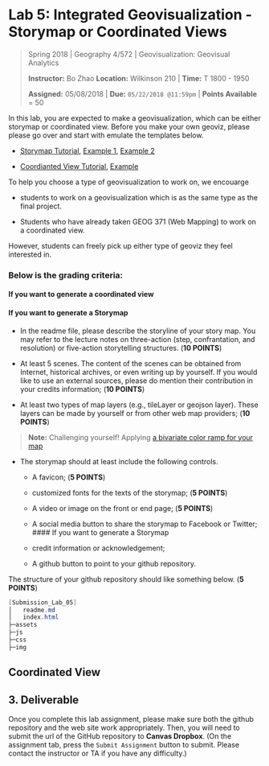 # Lab 5:  Integrated Geovisualization - Storymap or Coordinated Views

> Spring 2018 | Geography 4/572 | Geovisualization: Geovisual Analytics
>
> **Instructor:** Bo Zhao  **Location:** Wilkinson 210 | **Time:** T 1800 - 1950
>
> **Assigned:** 05/08/2018 | **Due:** `05/22/2018 @11:59pm` | **Points Available** = 50


In this lab, you are expected to make a geovisualization, which can be either storymap or coordinated view. Before you make your own geoviz, please please go over and start with emulate the  templates below.

- [Storymap Tutorial](storymap/readme.md), [Example 1](https://jakobzhao.github.io/geog4572/labs/lab05/coordinated/index.html), [Example 2](https://jakobzhao.github.io/geog4572/labs/lab05/coordinated/helloworld.html)

- [Coordianted View Tutorial](coordinated/readme.md), [Example](https://jakobzhao.github.io/geog4572/labs/lab05/coordinated/index.html)


To help you choose a type of geovisualization to work on, we encouarge

- students to work on a geovisualization which is as the same type as the final project.

- Students who have already taken GEOG 371 (Web Mapping) to work on a coordinated view.

However, students can freely pick up either type of geoviz they feel interested in.

### Below  is the grading criteria:

#### If you want to generate a coordinated view



#### If you want to generate a Storymap

- In the readme file, please describe the storyline of your story map. You may refer to the lecture notes on three-action (step, confrantation, and resolution) or five-action storytelling structures. (**10 POINTS**)

- At least 5 scenes. The content of the scenes can be obtained from Internet, historical archives, or even writing up by yourself. If you would like to use an external sources, please do mention their contribution in your credits information; (**10 POINTS**)

- At least two types of map layers (e.g., tileLayer or geojson layer). These layers can be made by yourself or from other web map providers; (**10 POINTS**)

> **Note:** Challenging yourself! Applying [a bivariate color ramp for your map](http://geoviz.ceoas.oregonstate.edu/storymap/color.html)

- The storymap should at least include the following controls.

    - A favicon; (**5 POINTS**)

    - customized fonts for the texts of the storymap; (**5 POINTS**)

    - A video or image on the front or end page; (**5 POINTS**)

    - A social media button to share the storymap to Facebook or Twitter; #### If you want to generate a Storymap

    - credit information or acknowledgement;

    - A github button to point to your github repository.


The structure of your github repository should like something below. (**5 POINTS**)

```Powershell
[Submission_Lab_05]
│   readme.md
│   index.html
├─assets
├─js
├─css
├─img
```

## Coordinated View


## 3. Deliverable

Once you complete this lab assignment, please make sure both the github repository and the web site work appropriately. Then, you will need to submit the url of the GitHub repository to **Canvas Dropbox**. (On the assignment tab,  press the `Submit Assignment` button to submit. Please contact the instructor or TA if you have any difficulty.)